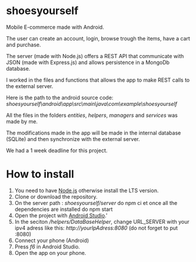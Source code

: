 # shoesyourself
Mobile E-commerce made with Android.


The user can create an account, login, browse trough the items, have a cart and purchase.




The server (made with Node.js) offers a REST API that communicate with JSON (made with Express.js) and allows persistence in a MongoDb database. 


I worked in the files and functions that allows the app to make REST calls to the external server.


Here is the path to the android source code:  
_shoesyourself\android\app\src\main\java\com\example\shoesyourself_


All the files in the folders _entities_, _helpers_, _managers_ and _services_ was made by me.


The modifications made in the app will be made in the internal database (SQLite) and then synchronize with the external server.


We had a 1 week deadline for this project.


# How to install 
1. You need to have [Node.js]( https://nodejs.org/en/) otherwise install the LTS version.
2. Clone or download the repository.
3. On the server path : _shoesyourself/server_ do npm ci et once all the dependencies are installed do npm start
4. Open the project with [Android Studio](https://developer.android.com/studio).'
5. In the seciton _/helpers/DataBaseHelper_, change URL_SERVER with your ipv4 adress like this: _http://yourIpAdress:8080_ (do not forget to put :8080)
6. Connect your phone (Android) 
7. Press _f6_ in Android Studio.
8. Open the app on your phone. 
